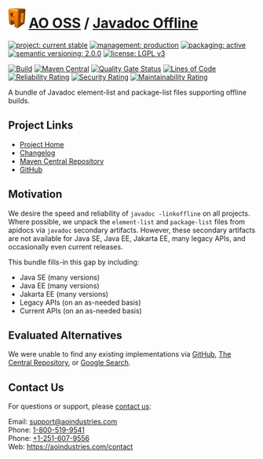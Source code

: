 # [<img src="ao-logo.png" alt="AO Logo" width="35" height="40">](https://github.com/ao-apps) [AO OSS](https://github.com/ao-apps/ao-oss) / [Javadoc Offline](https://github.com/ao-apps/ao-javadoc-offline)

[![project: current stable](https://oss.aoapps.com/ao-badges/project-current-stable.svg)](https://aoindustries.com/life-cycle#project-current-stable)
[![management: production](https://oss.aoapps.com/ao-badges/management-production.svg)](https://aoindustries.com/life-cycle#management-production)
[![packaging: active](https://oss.aoapps.com/ao-badges/packaging-active.svg)](https://aoindustries.com/life-cycle#packaging-active)  
[![semantic versioning: 2.0.0](https://oss.aoapps.com/ao-badges/semver-2.0.0.svg)](https://semver.org/spec/v2.0.0.html)
[![license: LGPL v3](https://oss.aoapps.com/ao-badges/license-lgpl-3.0.svg)](https://www.gnu.org/licenses/lgpl-3.0)

[![Build](https://github.com/ao-apps/ao-javadoc-offline/workflows/Build/badge.svg?branch=master)](https://github.com/ao-apps/ao-javadoc-offline/actions?query=workflow%3ABuild)
[![Maven Central](https://maven-badges.herokuapp.com/maven-central/com.aoapps/ao-javadoc-offline/badge.svg)](https://maven-badges.herokuapp.com/maven-central/com.aoapps/ao-javadoc-offline)
[![Quality Gate Status](https://sonarcloud.io/api/project_badges/measure?branch=master&project=com.aoapps%3Aao-javadoc-offline&metric=alert_status)](https://sonarcloud.io/dashboard?branch=master&id=com.aoapps%3Aao-javadoc-offline)
[![Lines of Code](https://sonarcloud.io/api/project_badges/measure?branch=master&project=com.aoapps%3Aao-javadoc-offline&metric=ncloc)](https://sonarcloud.io/component_measures?branch=master&id=com.aoapps%3Aao-javadoc-offline&metric=ncloc)  
[![Reliability Rating](https://sonarcloud.io/api/project_badges/measure?branch=master&project=com.aoapps%3Aao-javadoc-offline&metric=reliability_rating)](https://sonarcloud.io/component_measures?branch=master&id=com.aoapps%3Aao-javadoc-offline&metric=Reliability)
[![Security Rating](https://sonarcloud.io/api/project_badges/measure?branch=master&project=com.aoapps%3Aao-javadoc-offline&metric=security_rating)](https://sonarcloud.io/component_measures?branch=master&id=com.aoapps%3Aao-javadoc-offline&metric=Security)
[![Maintainability Rating](https://sonarcloud.io/api/project_badges/measure?branch=master&project=com.aoapps%3Aao-javadoc-offline&metric=sqale_rating)](https://sonarcloud.io/component_measures?branch=master&id=com.aoapps%3Aao-javadoc-offline&metric=Maintainability)

A bundle of Javadoc element-list and package-list files supporting offline builds.

## Project Links
* [Project Home](https://oss.aoapps.com/javadoc-offline/)
* [Changelog](https://oss.aoapps.com/javadoc-offline/changelog)
* [Maven Central Repository](https://central.sonatype.com/artifact/com.aoapps/ao-javadoc-offline)
* [GitHub](https://github.com/ao-apps/ao-javadoc-offline)

## Motivation
We desire the speed and reliability of `javadoc -linkoffline` on all projects.
Where possible, we unpack the `element-list` and `package-list` files from
apidocs via `javadoc` secondary artifacts.  However, these secondary artifacts
are not available for Java SE, Java EE, Jakarta EE, many legacy APIs, and occasionally even
current releases.

This bundle fills-in this gap by including:
* Java SE (many versions)
* Java EE (many versions)
* Jakarta EE (many versions)
* Legacy APIs (on an as-needed basis)
* Current APIs (on an as-needed basis)

## Evaluated Alternatives
We were unable to find any existing implementations via
[GitHub](https://github.com/search?utf8=%E2%9C%93&q=java+apidocs&type=Repositories&ref=searchresults),
[The Central Repository](https://central.sonatype.com/search?q=apidocs),
or [Google Search](https://www.google.com/search?q=java+offline+%22package-list%22+bundle).

## Contact Us
For questions or support, please [contact us](https://aoindustries.com/contact):

Email: [support@aoindustries.com](mailto:support@aoindustries.com)  
Phone: [1-800-519-9541](tel:1-800-519-9541)  
Phone: [+1-251-607-9556](tel:+1-251-607-9556)  
Web: https://aoindustries.com/contact
